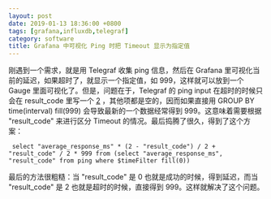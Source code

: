 ```yaml
---
layout: post
date: 2019-01-13 18:36:00 +0800
tags: [grafana,influxdb,telegraf]
category: software
title: Grafana 中可视化 Ping 时把 Timeout 显示为指定值
---
```


刚遇到一个需求，就是用 Telegraf 收集 ping 信息，然后在 Grafana 里可视化当前的延迟，如果超时了，就显示一个指定值，如 999，这样就可以放到一个 Gauge 里面可视化了。但是，问题在于，Telegraf 的 ping input 在超时的时候只会在 result_code 里写一个 [2](https://github.com/influxdata/telegraf/tree/master/plugins/inputs/ping) ，其他项都是空的，因而如果直接用 GROUP BY time(interval) fill(999) 会导致最新的一个数据经常得到 999。这意味着需要根据 "result_code" 来进行区分 Timeout 的情况。最后捣腾了很久，得到了这个方案：

```
 select "average_response_ms" * (2 - "result_code") / 2 + "result_code" / 2 * 999 from (select "average_response_ms", "result_code" from ping where $timeFilter fill(0))
```

最后的方法很粗糙：当 "result_code" 是 0 也就是成功的时候，得到延迟，而当 "result_code" 是 2 也就是超时的时候，直接得到 999。这样就解决了这个问题。